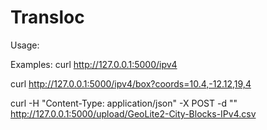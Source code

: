 # Transloc

Usage:


Examples:
curl http://127.0.0.1:5000/ipv4

curl http://127.0.0.1:5000/ipv4/box?coords=10.4,-12.12,19,4

curl -H "Content-Type: application/json" -X POST -d "<filename>" http://127.0.0.1:5000/upload/GeoLite2-City-Blocks-IPv4.csv
